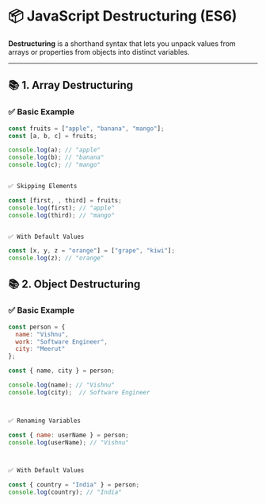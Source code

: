 # 📦 JavaScript Destructuring (ES6)

**Destructuring** is a shorthand syntax that lets you unpack values from arrays or properties from objects into distinct variables.

---

## 📚 1. Array Destructuring

### ✅ Basic Example

```js
const fruits = ["apple", "banana", "mango"];
const [a, b, c] = fruits;

console.log(a); // "apple"
console.log(b); // "banana"
console.log(c); // "mango"


✅ Skipping Elements

const [first, , third] = fruits;
console.log(first); // "apple"
console.log(third); // "mango"


✅ With Default Values

const [x, y, z = "orange"] = ["grape", "kiwi"];
console.log(z); // "orange"
```



## 📚 2. Object Destructuring

### ✅ Basic Example

```js
const person = {
  name: "Vishnu",
  work: "Software Engineer",
  city: "Meerut"
};

const { name, city } = person;

console.log(name); // "Vishnu"
console.log(city);  // Software Engineer



✅ Renaming Variables

const { name: userName } = person;
console.log(userName); // "Vishnu"



✅ With Default Values

const { country = "India" } = person;
console.log(country); // "India"

```

